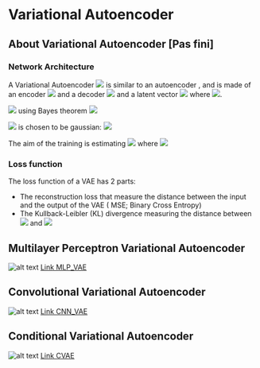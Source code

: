 # Variational Autoencoder



## About Variational Autoencoder [Pas fini]

### Network Architecture

A Variational Autoencoder <img src="https://render.githubusercontent.com/render/math?math=\mathcal{P}: \mathcal{D}\mapsto \mathcal{D}"> is similar to an autoencoder , and is made of an encoder <img src="https://render.githubusercontent.com/render/math?math=\mathcal{Q}: \mathcal{D} \mapsto \mathcal{Z}"> and a decoder <img src="https://render.githubusercontent.com/render/math?math=\mathcal{R}: \mathcal{Z} \mapsto \mathcal{D}. \forall x \in \mathcal{D},  x \sim \mathcal{P}(x) = \mathcal{R} \circ \mathcal{Q} (x)"> and a latent vector <img src="https://render.githubusercontent.com/render/math?math=z"> where  <img src="https://render.githubusercontent.com/render/math?math=\forall x \in \mathcal{D}, \exists z \in \mathcal{z} / \mathcal{Q} (x) = z">.

<img src="https://render.githubusercontent.com/render/math?math=\mathcal{P}_\theta (x) = \int_{\mathcal{Z}} \mathcal{P}_{\theta}(x,z) "> using Bayes theorem <img src="https://render.githubusercontent.com/render/math?math=\mathcal{P}_\theta (x) = \int_{\mathcal{Z}} \mathcal{P}_{\theta}(x | z)\mathcal{P}(z)=\int_{\mathcal{Z}} \mathcal{P}_{\theta}(z | x)\mathcal{P}(x)"><br>

<img src="https://render.githubusercontent.com/render/math?math=\mathcal{Q}(z|x)"> is chosen to be gaussian: <img src="https://render.githubusercontent.com/render/math?math=\mathcal{Q}(z|x) \sim \mathcal{N}(\mu(x),\sigma(x)\mathbb{I})">

The aim of the training is estimating <img src="https://render.githubusercontent.com/render/math?math=(\phi,\theta)"> where <img src="https://render.githubusercontent.com/render/math?math=\mathcal{Q}_{\phi}(z|x) \approx \mathcal{P}_{\theta}(z|x) ">


### Loss function

The loss function of a VAE has 2 parts:
- The reconstruction loss that measure the distance between the input and the output of the VAE ( MSE; Binary Cross Entropy)
- The Kullback-Leibler (KL) divergence measuring the distance between <img src="https://render.githubusercontent.com/render/math?math=\mathcal{Q}(z|x)"> and <img src="https://render.githubusercontent.com/render/math?math=\mathcal{P}(z|x)"> 


## Multilayer Perceptron Variational Autoencoder

![alt text](https://github.com/nakmuayFarang/start-with-MNIST/blob/master/img/vae-mlp.jpg)
[Link MLP_VAE](https://github.com/nakmuayFarang/start-with-MNIST/blob/master/Keras/VAE/MultiLayersPerceptron-VariationalAautoEncoder.ipynb)

## Convolutional Variational Autoencoder
![alt text](https://github.com/nakmuayFarang/start-with-MNIST/blob/master/img/vae_cnn.jpg)
[Link CNN_VAE](https://github.com/nakmuayFarang/start-with-MNIST/blob/master/Keras/VAE/CNN-VariationalAautoEncoder.ipynb)

## Conditional Variational Autoencoder
![alt text](https://github.com/nakmuayFarang/start-with-MNIST/blob/master/img/vae_cond.jpg)
[Link CVAE](https://github.com/nakmuayFarang/start-with-MNIST/blob/master/Keras/VAE/Conditionnal-VariationalAautoEncoder.ipynb)
